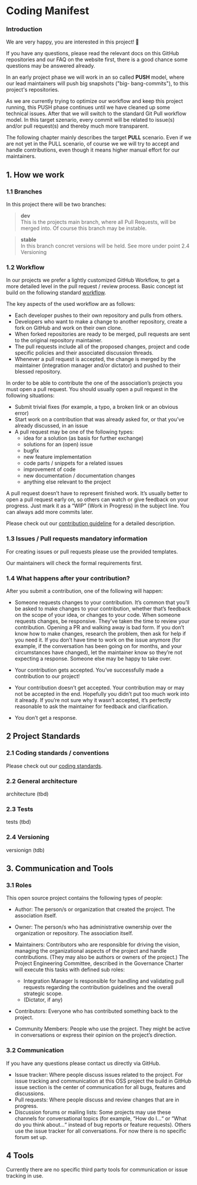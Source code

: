 # Coding Manifest
### Introduction
We are very happy, you are interested in this project! :metal:   

If you have any questions, please read the relevant docs on this GitHub repositories and our FAQ on the website first, there is a good chance some questions may be answered already.

In an early project phase we will work in an so called __PUSH__ model, where our lead maintainers will push big snapshots ("big-
bang-commits"), to this project's repositories.

As we are currently trying to optimize our workflow and keep this project running, this PUSH phase continues until we have cleaned up some technical issues. After that we will switch to the standard Git Pull workflow model.
In this target szenario, every commit will be related to issue(s) and/or pull request(s) and thereby much more transparent.

The following chapter mainly describes the target __PULL__ scenario. Even if we are not yet in the PULL scenario, of course we we will try to accept and handle contributions, even though it means higher manual effort for our maintainers.

## 1. How we work
### 1.1 Branches
In this project there will be two branches: 
> **dev**  
>This is the projects main branch, where all Pull Requests, will be merged into. Of course this branch may be instable.  

>**stable**  
>In this branch concret versions will be held. See more under point 2.4 Versioning

### 1.2	Workflow
In our projects we prefer a lightly customized GitHub Workflow, to get a more detailed level in the pull request / review process. Basic concept ist build on the following standard [workflow](https://guides.github.com/introduction/flow/).

The key aspects of the used workflow are as follows:
- Each developer pushes to their own repository and pulls from others.
- Developers who want to make a change to another repository, create a fork on GitHub and work on their own clone.
- When forked repositories are ready to be merged, pull requests are sent to the original repository maintainer.
- The pull requests include all of the proposed changes, project and code specific policies and their associated discussion threads.
- Whenever a pull request is accepted, the change is merged by the maintainer (integration manager and/or dictator) and pushed to their blessed repository.

In order to be able to contribute the one of the association’s projects you must open a pull request. You should usually open a pull request in the following situations:
- Submit trivial fixes (for example, a typo, a broken link or an obvious error)
- Start work on a contribution that was already asked for, or that you’ve already discussed, in an issue
- A pull request may be one of the following types:  
  - idea for a solution (as basis for further exchange)
  - solutions for an (open) issue
  - bugfix
  - new feature implementation  
  - code parts / snippets for a related issues
  - improvement of code  
  - new documentation / documentation changes
  - anything else relevant to the project
  
A pull request doesn’t have to represent finished work. It’s usually better to open a pull request early on, so others can watch or give feedback on your progress. Just mark it as a “WIP” (Work in Progress) in the subject line. You can always add more commits later.

Please check out our [contribution guideline](CONTRIBUTING.md) for a detailed description.

### 1.3	Issues / Pull requests mandatory information
For creating issues or pull requests please use the provided templates. 

Our maintainers will check the formal requirements first. 

### 1.4 What happens after your contribution?
After you submit a contribution, one of the following will happen:
- Someone requests changes to your contribution.
It’s common that you’ll be asked to make changes to your contribution, whether that’s feedback on the scope of your idea, or changes to your code. When someone requests changes, be responsive. They’ve taken the time to review your contribution. Opening a PR and walking away is bad form. If you don’t know how to make changes, research the problem, then ask for help if you need it.
If you don’t have time to work on the issue anymore (for example, if the conversation has been going on for months, and your circumstances have changed), let the maintainer know so they’re not expecting a response. Someone else may be happy to take over.

- Your contribution gets accepted.
You’ve successfully made a contribution to our project!

- Your contribution doesn’t get accepted.
Your contribution may or may not be accepted in the end. Hopefully you didn’t put too much work into it already. If you’re not sure why it wasn’t accepted, it’s perfectly reasonable to ask the maintainer for feedback and clarification. 

- You don’t get a response.

## 2 Project Standards

### 2.1 Coding standards / conventions
Please check out our [coding standards](docs/coding-standards.html).

### 2.2 General architecture
architecture (tbd)

### 2.3 Tests
tests (tbd)

### 2.4 Versioning
versionign (tdb)

## 3. Communication and Tools
### 3.1	Roles
This open source project contains the following types of people:

- Author: The person/s or organization that created the project. The association itself.
- Owner: The person/s who has administrative ownership over the organization or repository. The association itself.
- Maintainers: Contributors who are responsible for driving the vision, managing the organizational aspects of the project and handle contributions. (They may also be authors or owners of the project.) The Project Engineering Committee, described in the Governance Charter will execute this tasks with defined sub roles:
  - Integration Manager
Is responsible for handling and validating pull requests regarding the contribution guidelines and the overall strategic scope.
  - (Dictator, if any) 

- Contributors: Everyone who has contributed something back to the project.
- Community Members: People who use the project. They might be active in conversations or express their opinion on the project’s direction.


### 3.2	Communication
If you have any questions please contact us directly via GitHub. 

- Issue tracker: Where people discuss issues related to the project.
For issue tracking and communication at this OSS project the build in GitHub issue section is the center of communication for all bugs, features and discussions.
- Pull requests: Where people discuss and review changes that are in progress.
- Discussion forums or mailing lists: Some projects may use these channels for conversational topics (for example, “How do I…“ or “What do you think about…“ instead of bug reports or feature requests). Others use the issue tracker for all conversations. For now there is no specific forum set up.

## 4 Tools
Currently there are no specific third party tools for communication or issue tracking in use.
